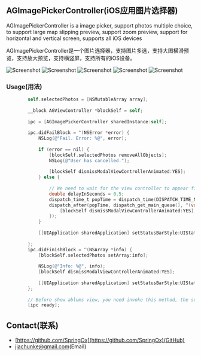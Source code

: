 ## AGImagePickerController(iOS应用图片选择器)


AGImagePickerController is a image picker, support photos multiple choice, to support large map slipping preview, support zoom preview, support for horizontal and vertical screen, supports all iOS devices

AGImagePickerController是一个图片选择器，支持图片多选，支持大图横滑预览，支持放大预览，支持横竖屏，支持所有的iOS设备。

![Screenshot](https://dl.dropboxusercontent.com/u/59801943/Screenshots/AGImagePickerController-1.png)
![Screenshot](https://dl.dropboxusercontent.com/u/59801943/Screenshots/AGImagePickerController-2.png)
![Screenshot](https://dl.dropboxusercontent.com/u/59801943/Screenshots/AGImagePickerController-3.png)
![Screenshot](https://dl.dropboxusercontent.com/u/59801943/Screenshots/AGImagePickerController-4.png)
![Screenshot](https://dl.dropboxusercontent.com/u/59801943/Screenshots/AGImagePickerController-5.png)


### Usage(用法)

``` objective-c
        self.selectedPhotos = [NSMutableArray array];
        
        __block AGViewController *blockSelf = self;
        
        ipc = [AGImagePickerController sharedInstance:self];
        
        ipc.didFailBlock = ^(NSError *error) {
            NSLog(@"Fail. Error: %@", error);
            
            if (error == nil) {
                [blockSelf.selectedPhotos removeAllObjects];
                NSLog(@"User has cancelled.");
                
                [blockSelf dismissModalViewControllerAnimated:YES];
            } else {
                
                // We need to wait for the view controller to appear first.
                double delayInSeconds = 0.5;
                dispatch_time_t popTime = dispatch_time(DISPATCH_TIME_NOW, delayInSeconds * NSEC_PER_SEC);
                dispatch_after(popTime, dispatch_get_main_queue(), ^(void){
                    [blockSelf dismissModalViewControllerAnimated:YES];
                });
            }
            
            [[UIApplication sharedApplication] setStatusBarStyle:UIStatusBarStyleDefault animated:YES];
            
        };
        ipc.didFinishBlock = ^(NSArray *info) {
            [blockSelf.selectedPhotos setArray:info];
            
            NSLog(@"Info: %@", info);
            [blockSelf dismissModalViewControllerAnimated:YES];
            
            [[UIApplication sharedApplication] setStatusBarStyle:UIStatusBarStyleDefault animated:YES];
        };
        
        // Before show ablums view, you need invoke this method, the sooner the better.
        [ipc ready];
```

## Contact(联系)

- [https://github.com/SpringOx](https://github.com/SpringOx)(GitHub)
- [jiachunke@gmail.com](jiachunke@gmail.com)(Email)



